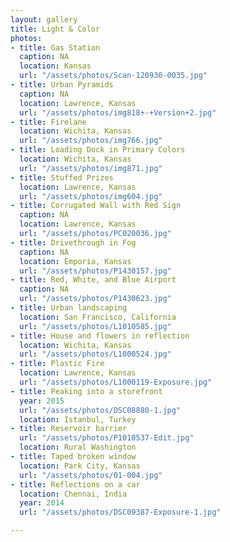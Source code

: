 ```yaml
---
layout: gallery
title: Light & Color
photos:
- title: Gas Station
  caption: NA
  location: Kansas
  url: "/assets/photos/Scan-120930-0035.jpg"
- title: Urban Pyramids
  caption: NA
  location: Lawrence, Kansas
  url: "/assets/photos/img818+-+Version+2.jpg"
- title: Firelane
  location: Wichita, Kansas
  url: "/assets/photos/img766.jpg"
- title: Loading Dock in Primary Colors
  location: Wichita, Kansas
  url: "/assets/photos/img871.jpg"
- title: Stuffed Prizes
  location: Lawrence, Kansas
  url: "/assets/photos/img604.jpg"
- title: Corrugated Wall with Red Sign
  caption: NA
  location: Lawrence, Kansas
  url: "/assets/photos/PC020036.jpg"
- title: Drivethrough in Fog
  caption: NA
  location: Emporia, Kansas
  url: "/assets/photos/P1430157.jpg"
- title: Red, White, and Blue Airport
  caption: NA
  url: "/assets/photos/P1430623.jpg"
- title: Urban landscaping
  location: San Francisco, California
  url: "/assets/photos/L1010585.jpg"
- title: House and flowers in reflection
  location: Wichita, Kansas
  url: "/assets/photos/L1000524.jpg"
- title: Plastic Fire
  location: Lawrence, Kansas
  url: "/assets/photos/L1000119-Exposure.jpg"
- title: Peaking into a storefront
  year: 2015
  url: "/assets/photos/DSC08880-1.jpg"
  location: Istanbul, Turkey
- title: Reservoir barrier
  url: "/assets/photos/P1010537-Edit.jpg"
  location: Rural Washington
- title: Taped broken window
  location: Park City, Kansas
  url: "/assets/photos/01-004.jpg"
- title: Reflections on a car
  location: Chennai, India
  year: 2014
  url: "/assets/photos/DSC09387-Exposure-1.jpg"

---
```


